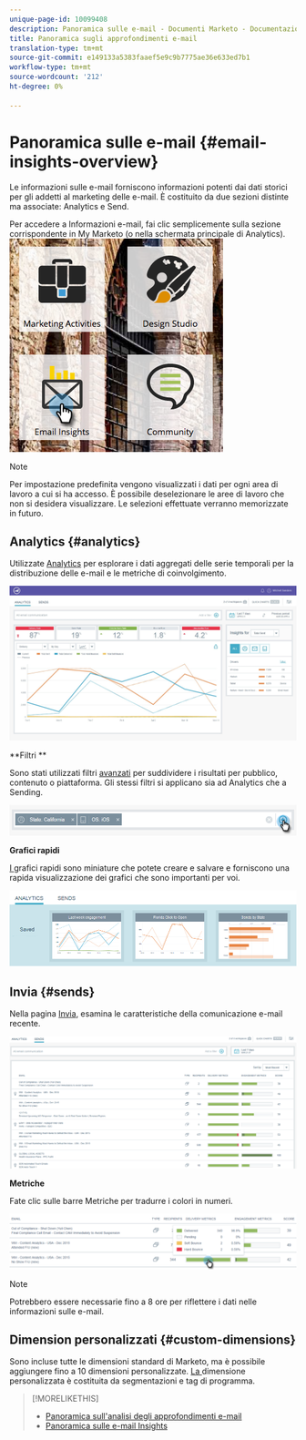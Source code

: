 ```yaml
---
unique-page-id: 10099408
description: Panoramica sulle e-mail - Documenti Marketo - Documentazione sui prodotti
title: Panoramica sugli approfondimenti e-mail
translation-type: tm+mt
source-git-commit: e149133a5383faaef5e9c9b7775ae36e633ed7b1
workflow-type: tm+mt
source-wordcount: '212'
ht-degree: 0%

---
```



# Panoramica sulle e-mail {#email-insights-overview}

Le informazioni sulle e-mail forniscono informazioni potenti dai dati storici per gli addetti al marketing delle e-mail. È costituito da due sezioni distinte ma associate: Analytics e Send.

Per accedere a Informazioni e-mail, fai clic semplicemente sulla sezione corrispondente in My Marketo (o nella schermata principale di Analytics).   ![](assets/icon.png)

>[!NOTE]
>
>Per impostazione predefinita vengono visualizzati i dati per ogni area di lavoro a cui si ha accesso. È possibile deselezionare le aree di lavoro che non si desidera visualizzare. Le selezioni effettuate verranno memorizzate in futuro.

## Analytics {#analytics}

Utilizzate [Analytics](email-insights-analytics-overview.md) per esplorare i dati aggregati delle serie temporali per la distribuzione delle e-mail e le metriche di coinvolgimento.

![](assets/emailanalytics.jpg)

**Filtri **

Sono stati utilizzati filtri [avanzati](filtering-in-email-insights.md) per suddividere i risultati per pubblico, contenuto o piattaforma. Gli stessi filtri si applicano sia ad Analytics che a Sending.

![](assets/filter.png)

**Grafici rapidi**

[I ](email-insights-quick-charts.md) grafici rapidi sono miniature che potete creare e salvare e forniscono una rapida visualizzazione dei grafici che sono importanti per voi.

![](assets/three.png)

## Invia {#sends}

Nella pagina [Invia](email-insights-sends-overview.md), esamina le caratteristiche della comunicazione e-mail recente.

![](assets/two.png)

**Metriche**

Fate clic sulle barre Metriche per tradurre i colori in numeri.

![](assets/delivery-metrics.png)

>[!NOTE]
>
>Potrebbero essere necessarie fino a 8 ore per riflettere i dati nelle informazioni sulle e-mail.

## Dimension personalizzati {#custom-dimensions}

Sono incluse tutte le dimensioni standard di Marketo, ma è possibile aggiungere fino a 10 dimensioni personalizzate. [La ](custom-dimensions-for-email-insights.md) dimensione personalizzata è costituita da segmentazioni e tag di programma.

>[!MORELIKETHIS]
>
>* [Panoramica sull&#39;analisi degli approfondimenti e-mail](email-insights-analytics-overview.md)
>* [Panoramica sulle e-mail Insights](email-insights-sends-overview.md)

>



